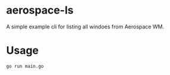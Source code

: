 # aerospace-ls

A simple example cli for listing all windoes from Aerospace WM.

# Usage

```bash
go run main.go
```
